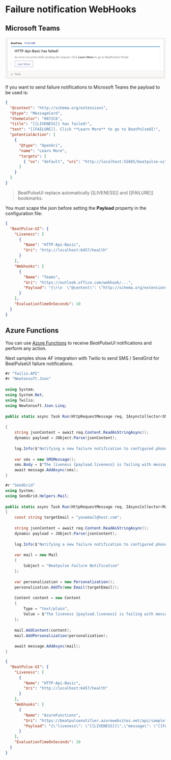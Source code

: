 # Failure notification WebHooks

## Microsoft Teams

![BeatPulseUI](./doc/webhook_teams.png)

If you want to send failure notifications to Microsoft Teams the payload to be used is:

```json
{
  "@context": "http://schema.org/extensions",
  "@type": "MessageCard",
  "themeColor": "0072C6",
  "title": "[[LIVENESS]] has failed!",
  "text": "[[FAILURE]]. Click **Learn More** to go to BeatPulseUI!",
  "potentialAction": [
    {
      "@type": "OpenUri",
      "name": "Learn More",
      "targets": [
        { "os": "default", "uri": "http://localhost:52665/beatpulse-ui" }
      ]
    }
  ]
}
```

> BeatPulseUI replace automatically [[LIVENESS]] and [[FAILURE]] bookmarks.

You must scape the json before setting the **Payload** property in the configuration file:

```json
{
  "BeatPulse-UI": {
    "Liveness": [
      {
        "Name": "HTTP-Api-Basic",
        "Uri": "http://localhost:6457/health"
      }
    ],
    "Webhooks": [
      {
        "Name": "Teams",
        "Uri": "https://outlook.office.com/webhook/...",
        "Payload": "{\r\n  \"@context\": \"http://schema.org/extensions\",\r\n  \"@type\": \"MessageCard\",\r\n  \"themeColor\": \"0072C6\",\r\n  \"title\": \"[[LIVENESS]] has failed!\",\r\n  \"text\": \"[[FAILURE]] Click **Learn More** to go to BeatPulseUI Portal\",\r\n  \"potentialAction\": [\r\n    {\r\n      \"@type\": \"OpenUri\",\r\n      \"name\": \"Lear More\",\r\n      \"targets\": [\r\n        { \"os\": \"default\", \"uri\": \"http://localhost:52665/beatpulse-ui\" }\r\n      ]\r\n    }\r\n  ]\r\n}"
      }
    ],
    "EvaluationTimeOnSeconds": 10
  }
}
```

## Azure Functions

You can use [Azure Functions](https://docs.microsoft.com/en-us/azure/azure-functions/) to receive *BeatPulseUI* notifications and perform any action. 

Next samples show AF integration with Twilio to send SMS / SendGrid for BeatPulseUI failure notifications.

```c#
#r "Twilio.API"
#r "Newtonsoft.Json"

using System;
using System.Net;
using Twilio;
using Newtonsoft.Json.Linq;

public static async Task Run(HttpRequestMessage req, IAsyncCollector<SMSMessage> message, TraceWriter log)

{
    string jsonContent = await req.Content.ReadAsStringAsync();
    dynamic payload = JObject.Parse(jsonContent);

    log.Info($"Notifying a new failure notification to configured phone number");

    var sms = new SMSMessage();
    sms.Body = $"The liveness {payload.liveness} is failing with message {payload.message}";
    await message.AddAsync(sms);
}

```

```c# 
#r "SendGrid"
using System;
using SendGrid.Helpers.Mail;

public static async Task Run(HttpRequestMessage req, IAsyncCollector<Mail> message, TraceWriter log)
{
    const string targetEmail = "youemail@host.com";

    string jsonContent = await req.Content.ReadAsStringAsync();
    dynamic payload = JObject.Parse(jsonContent);

    log.Info($"Notifying a new failure notification to configured phone number");

    var mail = new Mail
    {
        Subject = "Beatpulse Failure Notification"
    };

    var personalization = new Personalization();
    personalization.AddTo(new Email(targetEmail));

    Content content = new Content
    {
        Type = "text/plain",
        Value = $"The liveness {payload.liveness} is failing with message {payload.message}"
    };

    mail.AddContent(content);
    mail.AddPersonalization(personalization);

    await message.AddAsync(mail);
}
```

```json
{
  "BeatPulse-UI": {
    "Liveness": [
      {
        "Name": "HTTP-Api-Basic",
        "Uri": "http://localhost:6457/health"
      }
    ],
    "Webhooks": [
      {
        "Name": "AzureFunctions",
        "Uri": "https://beatpulsenotifier.azurewebsites.net/api/sample?code=...==",
        "Payload": "{\"liveness\": \"[[LIVENESS]]\",\"message\": \"[[FAILURE]]\"}"
      }
    ],
    "EvaluationTimeOnSeconds": 10
  }
}
```